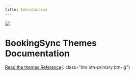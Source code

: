 ```yaml
---
title: Introduction
---
```


![](/images/bookingsync.png)

# BookingSync Themes Documentation

[Read the themes Reference](/reference/){: class="btn btn-primary btn-lg"}
